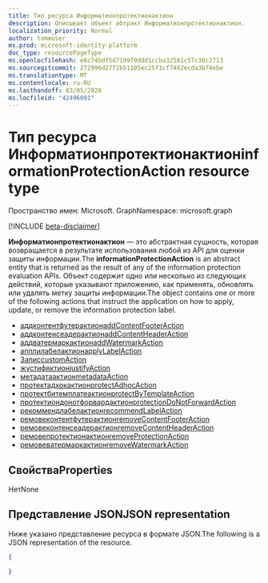 ```yaml
---
title: Тип ресурса Информатионпротектионактион
description: Описывает объект абтракт Информатионпротектионактион.
localization_priority: Normal
author: tommoser
ms.prod: microsoft-identity-platform
doc_type: resourcePageType
ms.openlocfilehash: e8c74bdf5d7199f9ddd1ccba32581c57c30c2713
ms.sourcegitcommit: 272996d2772b51105ec25f1cf7482ecda3b74ebe
ms.translationtype: MT
ms.contentlocale: ru-RU
ms.lasthandoff: 03/05/2020
ms.locfileid: "42496091"
---
```

# <a name="informationprotectionaction-resource-type"></a><span data-ttu-id="4fa8d-103">Тип ресурса Информатионпротектионактион</span><span class="sxs-lookup"><span data-stu-id="4fa8d-103">informationProtectionAction resource type</span></span>

<span data-ttu-id="4fa8d-104">Пространство имен: Microsoft. Graph</span><span class="sxs-lookup"><span data-stu-id="4fa8d-104">Namespace: microsoft.graph</span></span>

[!INCLUDE [beta-disclaimer](../../includes/beta-disclaimer.md)]

<span data-ttu-id="4fa8d-105">**Информатионпротектионактион** — это абстрактная сущность, которая возвращается в результате использования любой из API для оценки защиты информации.</span><span class="sxs-lookup"><span data-stu-id="4fa8d-105">The **informationProtectionAction** is an abstract entity that is returned as the result of any of the information protection evaluation APIs.</span></span> <span data-ttu-id="4fa8d-106">Объект содержит одно или несколько из следующих действий, которые указывают приложению, как применять, обновлять или удалять метку защиты информации.</span><span class="sxs-lookup"><span data-stu-id="4fa8d-106">The object contains one or more of the following actions that instruct the application on how to apply, update, or remove the information protection label.</span></span> 

* [<span data-ttu-id="4fa8d-107">аддконтентфутерактион</span><span class="sxs-lookup"><span data-stu-id="4fa8d-107">addContentFooterAction</span></span>](../resources/addcontentfooteraction.md)
* [<span data-ttu-id="4fa8d-108">аддконтенсеадерактион</span><span class="sxs-lookup"><span data-stu-id="4fa8d-108">addContentHeaderAction</span></span>](../resources/addcontentheaderaction.md)
* [<span data-ttu-id="4fa8d-109">аддватермаркактион</span><span class="sxs-lookup"><span data-stu-id="4fa8d-109">addWatermarkAction</span></span>](../resources/addwatermarkaction.md)
* [<span data-ttu-id="4fa8d-110">апплилабелактион</span><span class="sxs-lookup"><span data-stu-id="4fa8d-110">applyLabelAction</span></span>](../resources/applylabelaction.md)
* [<span data-ttu-id="4fa8d-111">Запис</span><span class="sxs-lookup"><span data-stu-id="4fa8d-111">customAction</span></span>](../resources/customaction.md)
* [<span data-ttu-id="4fa8d-112">жустифяктион</span><span class="sxs-lookup"><span data-stu-id="4fa8d-112">justifyAction</span></span>](../resources/justifyaction.md)
* [<span data-ttu-id="4fa8d-113">метадатаактион</span><span class="sxs-lookup"><span data-stu-id="4fa8d-113">metadataAction</span></span>](../resources/metadataaction.md)
* [<span data-ttu-id="4fa8d-114">протектадхокактион</span><span class="sxs-lookup"><span data-stu-id="4fa8d-114">protectAdhocAction</span></span>](../resources/protectadhocaction.md)
* [<span data-ttu-id="4fa8d-115">протектбитемплатеактион</span><span class="sxs-lookup"><span data-stu-id="4fa8d-115">protectByTemplateAction</span></span>](../resources/protectbytemplateaction.md)
* [<span data-ttu-id="4fa8d-116">протектиондонотфорвардактион</span><span class="sxs-lookup"><span data-stu-id="4fa8d-116">protectionDoNotForwardAction</span></span>](../resources/protectdonotforwardaction.md)
* [<span data-ttu-id="4fa8d-117">рекоммендлабелактион</span><span class="sxs-lookup"><span data-stu-id="4fa8d-117">recommendLabelAction</span></span>](../resources/recommendlabelaction.md)
* [<span data-ttu-id="4fa8d-118">ремовеконтентфутерактион</span><span class="sxs-lookup"><span data-stu-id="4fa8d-118">removeContentFooterAction</span></span>](../resources/removecontentfooteraction.md)
* [<span data-ttu-id="4fa8d-119">ремовеконтенсеадерактион</span><span class="sxs-lookup"><span data-stu-id="4fa8d-119">removeContentHeaderAction</span></span>](../resources/removecontentheaderaction.md)
* [<span data-ttu-id="4fa8d-120">ремовепротектионактион</span><span class="sxs-lookup"><span data-stu-id="4fa8d-120">removeProtectionAction</span></span>](../resources/removeprotectionaction.md)
* [<span data-ttu-id="4fa8d-121">ремовеватермаркактион</span><span class="sxs-lookup"><span data-stu-id="4fa8d-121">removeWatermarkAction</span></span>](../resources/removewatermarkaction.md)

## <a name="properties"></a><span data-ttu-id="4fa8d-122">Свойства</span><span class="sxs-lookup"><span data-stu-id="4fa8d-122">Properties</span></span>

<span data-ttu-id="4fa8d-123">Нет</span><span class="sxs-lookup"><span data-stu-id="4fa8d-123">None</span></span>

## <a name="json-representation"></a><span data-ttu-id="4fa8d-124">Представление JSON</span><span class="sxs-lookup"><span data-stu-id="4fa8d-124">JSON representation</span></span>

<span data-ttu-id="4fa8d-125">Ниже указано представление ресурса в формате JSON.</span><span class="sxs-lookup"><span data-stu-id="4fa8d-125">The following is a JSON representation of the resource.</span></span>

<!-- {
  "blockType": "resource",
  "optionalProperties": [

  ],
  "@odata.type": "microsoft.graph.informationProtectionAction",
  "baseType": null
}-->

```json
{

}
```

<!-- uuid: 16cd6b66-4b1a-43a1-adaf-3a886856ed98
2019-02-04 14:57:30 UTC -->
<!-- {
  "type": "#page.annotation",
  "description": "informationProtectionAction resource",
  "keywords": "",
  "section": "documentation",
  "tocPath": ""
}-->